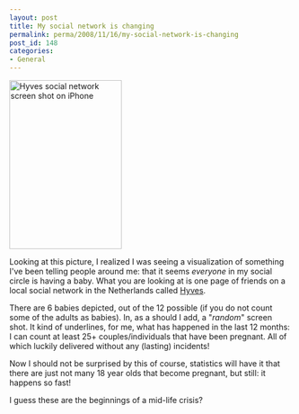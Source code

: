 ```yaml
---
layout: post
title: My social network is changing
permalink: perma/2008/11/16/my-social-network-is-changing
post_id: 148
categories: 
- General
---
```


<img src="{{site.baseurl}}/wp-content/img_0001-200x300.png" alt="Hyves social network screen shot on iPhone" title="img_0001" width="200" height="300" /></a>

Looking at this picture, I realized I was seeing a visualization of something
I've been telling people around me: that it seems _everyone_ in my social
circle is having a baby.  What you are looking at is one page of friends on a
local social network in the Netherlands called <a
href="http://www.hyves.nl">Hyves</a>. 

There are 6 babies depicted, out of the 12 possible (if you do not count some
of the adults as babies). In, as a should I add, a "_random_" screen shot. It
kind of underlines, for me, what has happened in the last 12 months: I can
count at least 25+ couples/individuals that have been pregnant. All of which
luckily delivered without any (lasting) incidents! 

Now I should not be surprised by this of course, statistics will have it that
there are just not many 18 year olds that become pregnant, but still: it
happens so fast!

I guess these are the beginnings of a mid-life crisis?

